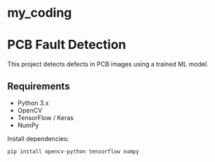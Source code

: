 # my_coding
# PCB Fault Detection

This project detects defects in PCB images using a trained ML model.

## Requirements
- Python 3.x
- OpenCV
- TensorFlow / Keras
- NumPy

Install dependencies:
```bash
pip install opencv-python tensorflow numpy
